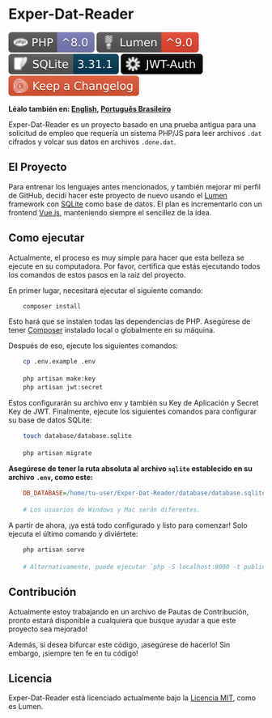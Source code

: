 # Exper-Dat-Reader

[![PHP](./assets/badges/php.svg)](#exper-dat-reader-api)
[![Lumen](./assets/badges/lumen.svg)](#exper-dat-reader-api)
[![SQLite](./assets/badges/sqlite.svg)](#exper-dat-reader-api)
[![Json Web Tokens](./assets/badges/jwt.svg)](#exper-dat-reader-api)
[![Keep a Changelog](./assets/badges/changelog.svg)](#exper-dat-reader-api)

**Léalo también en: [English], [Português Brasileiro]**

Exper-Dat-Reader es un proyecto basado en una prueba antigua para una solicitud
de empleo que requería un sistema PHP/JS para leer archivos `.dat` cifrados y
volcar sus datos en archivos `.done.dat`.

## El Proyecto

Para entrenar los lenguajes antes mencionados, y también mejorar mi perfil de GitHub,
decidí hacer este proyecto de nuevo usando el [Lumen] framework con [SQLite] como
base de datos. El plan es incrementarlo con un frontend [Vue.js], manteniendo siempre
el sencillez de la idea.

## Como ejecutar

Actualmente, el proceso es muy simple para hacer que esta belleza se ejecute en
su computadora. Por favor, certifica que estás ejecutando todos los comandos de
estos pasos en la raíz del proyecto.

En primer lugar, necesitará ejecutar el siguiente comando:

```sh
    composer install
```

Esto hará que se instalen todas las dependencias de PHP. Asegúrese de tener [Composer]
instalado local o globalmente en su máquina.

Después de eso, ejecute los siguientes comandos:

```sh
    cp .env.example .env

    php artisan make:key
    php artisan jwt:secret
```

Estos configurarán su archivo env y también su Key de Aplicación y Secret Key de
JWT. Finalmente, ejecute los siguientes comandos para configurar su base de datos
SQLite:

```sh
    touch database/database.sqlite

    php artisan migrate
```

**Asegúrese de tener la ruta absoluta al archivo `sqlite` establecido en su archivo**
**`.env`, como este:**

```ini
    DB_DATABASE=/home/tu-user/Exper-Dat-Reader/database/database.sqlite

    # Los usuarios de Windows y Mac serán diferentes.
```

A partir de ahora, ¡ya está todo configurado y listo para comenzar! Solo ejecuta
el último comando y diviértete:

```sh
    php artisan serve

    # Alternativamente, puede ejecutar `php -S localhost:8000 -t public`
```

## Contribución

Actualmente estoy trabajando en un archivo de Pautas de Contribución, pronto estará
disponible a cualquiera que busque ayudar a que este proyecto sea mejorado!

Además, si desea bifurcar este código, ¡asegúrese de hacerlo! Sin embargo,
¡siempre ten fe en tu código!

## Licencia

Exper-Dat-Reader está licenciado actualmente bajo la [Licencia MIT], como es Lumen.

[English]: ../README.md
[Português Brasileiro]: ./README.PT-BR.md
[Lumen]: https://lumen.laravel.com/docs/9.x
[SQLite]: https://www.sqlite.org/index.html
[Vue.js]: https://vuejs.org/
[Composer]: https://getcomposer.org/
[Licencia MIT]: ../LICENSE
